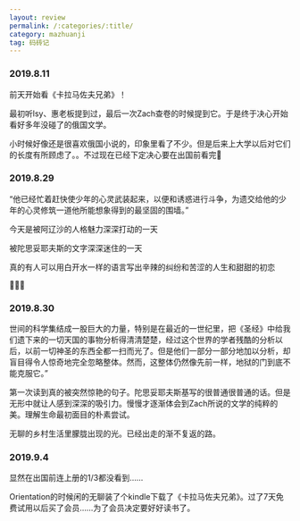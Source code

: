 ```yaml
---
layout: review
permalink: /:categories/:title/
category: mazhuanji
tag: 码砖记
---
```


### 2019.8.11

前天开始看《卡拉马佐夫兄弟》！

最初听lsy、惠老板提到过，最后一次Zach查卷的时候提到它。于是终于决心开始看好多年没碰了的俄国文学。

小时候好像还是很喜欢俄国小说的，印象里看了不少。但是后来上大学以后对它们的长度有所顾虑了。。不过现在已经下定决心要在出国前看完🤔



### 2019.8.29

“他已经忙着赶快使少年的心灵武装起来，以便和诱惑进行斗争，为遗交给他的少年的心灵修筑一道他所能想象得到的最坚固的围墙。”

今天是被阿辽沙的人格魅力深深打动的一天

被陀思妥耶夫斯的文字深深迷住的一天

真的有人可以用白开水一样的语言写出辛辣的纠纷和苦涩的人生和甜甜的初恋

🥺🥺🥺



### 2019.8.30

世间的科学集结成一股巨大的力量，特别是在最近的一世纪里，把《圣经》中给我们遗下来的一切天国的事物分析得清清楚楚，经过这个世界的学者残酷的分析以后，以前一切神圣的东西全都一扫而光了。但是他们一部分一部分地加以分析，却盲目得令人惊奇地完全忽略整体。然而，这整体仍然像先前一样，地狱的门到底不能克服它。”

第一次读到真的被突然惊艳的句子。陀思妥耶夫斯基写的很普通很普通的话。但是无形中就让人感到深深的吸引力。慢慢才逐渐体会到Zach所说的文学的纯粹的美。理解生命最初面目的朴素尝试。

无聊的乡村生活里朦胧出现的光。已经出走的渐不复返的路。



### 2019.9.4

显然在出国前连上册的1/3都没看到……

Orientation的时候闲的无聊装了个kindle下载了《卡拉马佐夫兄弟》。过了7天免费试用以后买了会员……为了会员决定要好好读书了。



